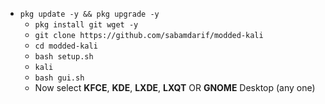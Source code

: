 - `pkg update -y && pkg upgrade -y`
   - `pkg install git wget -y`
   - `git clone https://github.com/sabamdarif/modded-kali`
   - `cd modded-kali`
   - `bash setup.sh`
   - `kali`
   - `bash gui.sh`
   - Now select **KFCE**, **KDE**, **LXDE**, **LXQT** OR **GNOME** Desktop (any one)
